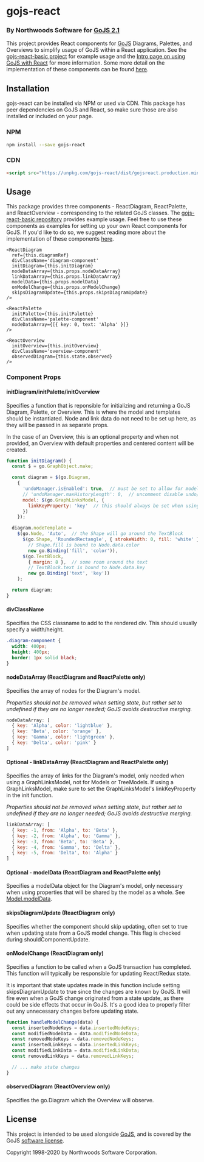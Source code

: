 # gojs-react

### By Northwoods Software for [GoJS 2.1](https://gojs.net)

This project provides React components for [GoJS](https://gojs.net/latest/index.html) Diagrams, Palettes, and Overviews to simplify usage of GoJS within a React application.
See the [gojs-react-basic project](https://github.com/NorthwoodsSoftware/gojs-react-basic) for example usage and the
[Intro page on using GoJS with React](https://gojs.net/latest/intro/react.html) for more information.
Some more detail on the implementation of these components can be found [here](https://github.com/NorthwoodsSoftware/gojs-react/blob/master/IMPLEMENTATION.md).

## Installation

gojs-react can be installed via NPM or used via CDN. This package has peer dependencies on GoJS and React, so make sure those are also installed or included on your page.

### NPM

```bash
npm install --save gojs-react
```

### CDN

```html
<script src="https://unpkg.com/gojs-react/dist/gojsreact.production.min.js"></script>
```

## Usage

This package provides three components - ReactDiagram, ReactPalette, and ReactOverview - corresponding to the related GoJS classes.
The [gojs-react-basic repository](https://github.com/NorthwoodsSoftware/gojs-react-basic) provides example usage.
Feel free to use these components as examples for setting up your own React components for GoJS.
If you'd like to do so, we suggest reading more about the implementation of these components [here](https://github.com/NorthwoodsSoftware/gojs-react/blob/master/IMPLEMENTATION.md).

```tsx
<ReactDiagram
  ref={this.diagramRef}
  divClassName='diagram-component'
  initDiagram={this.initDiagram}
  nodeDataArray={this.props.nodeDataArray}
  linkDataArray={this.props.linkDataArray}
  modelData={this.props.modelData}
  onModelChange={this.props.onModelChange}
  skipsDiagramUpdate={this.props.skipsDiagramUpdate}
/>

<ReactPalette
  initPalette={this.initPalette}
  divClassName='palette-component'
  nodeDataArray={[{ key: 0, text: 'Alpha' }]}
/>

<ReactOverview
  initOverview={this.initOverview}
  divClassName='overview-component'
  observedDiagram={this.state.observed}
/>
```

### Component Props

#### initDiagram/initPalette/initOverview
Specifies a function that is reponsible for initializing and returning
a GoJS Diagram, Palette, or Overview. This is where the model and templates
should be instantiated. Node and link data do not need to be set up here,
as they will be passed in as separate props.

In the case of an Overview, this is an optional property and when not provided,
an Overview with default properties and centered content will be created.

```js
function initDiagram() {
  const $ = go.GraphObject.make;

  const diagram = $(go.Diagram,
    {
      'undoManager.isEnabled': true,  // must be set to allow for model change listening
      // 'undoManager.maxHistoryLength': 0,  // uncomment disable undo/redo functionality
      model: $(go.GraphLinksModel, {
        linkKeyProperty: 'key'  // this should always be set when using a GraphLinksModel
      })
    });

  diagram.nodeTemplate =
    $(go.Node, 'Auto',  // the Shape will go around the TextBlock
      $(go.Shape, 'RoundedRectangle', { strokeWidth: 0, fill: 'white' },
        // Shape.fill is bound to Node.data.color
        new go.Binding('fill', 'color')),
      $(go.TextBlock,
        { margin: 8 },  // some room around the text
        // TextBlock.text is bound to Node.data.key
        new go.Binding('text', 'key'))
    );

  return diagram;
}
```

#### divClassName
Specifies the CSS classname to add to the rendered div.
This should usually specify a width/height.

```css
.diagram-component {
  width: 400px;
  height: 400px;
  border: 1px solid black;
}
```

#### nodeDataArray (ReactDiagram and ReactPalette only)
Specifies the array of nodes for the Diagram's model.

_Properties should not be removed when setting state, but rather set to undefined if they are no longer needed; GoJS avoids destructive merging._

```js
nodeDataArray: [
  { key: 'Alpha', color: 'lightblue' },
  { key: 'Beta', color: 'orange' },
  { key: 'Gamma', color: 'lightgreen' },
  { key: 'Delta', color: 'pink' }
]
```

#### Optional - linkDataArray (ReactDiagram and ReactPalette only)
Specifies the array of links for the Diagram's model, only needed when using a GraphLinksModel,
not for Models or TreeModels. If using a GraphLinksModel, make sure to set the GraphLinksModel's
linkKeyProperty in the init function.

_Properties should not be removed when setting state, but rather set to undefined if they are no longer needed; GoJS avoids destructive merging._

```js
linkDataArray: [
  { key: -1, from: 'Alpha', to: 'Beta' },
  { key: -2, from: 'Alpha', to: 'Gamma' },
  { key: -3, from: 'Beta', to: 'Beta' },
  { key: -4, from: 'Gamma', to: 'Delta' },
  { key: -5, from: 'Delta', to: 'Alpha' }
]
```

#### Optional - modelData (ReactDiagram and ReactPalette only)
Specifies a modelData object for the Diagram's model, only necessary when using properties
that will be shared by the model as a whole.
See [Model.modelData](https://gojs.net/latest/api/symbols/Model.html#modelData).

#### skipsDiagramUpdate (ReactDiagram only)
Specifies whether the component should skip updating, often set to true when updating state from a GoJS model change.
This flag is checked during shouldComponentUpdate.

#### onModelChange (ReactDiagram only)
Specifies a function to be called when a GoJS transaction has completed.
This function will typically be responsible for updating React/Redux state.

It is important that state updates made in this function include setting skipsDiagramUpdate to true since
the changes are known by GoJS. It will fire even when a GoJS change originated from a state update, as there
could be side effects that occur in GoJS. It's a good idea to properly filter out any unnecessary changes
before updating state.

```js
function handleModelChange(data) {
  const insertedNodeKeys = data.insertedNodeKeys;
  const modifiedNodeData = data.modifiedNodeData;
  const removedNodeKeys = data.removedNodeKeys;
  const insertedLinkKeys = data.insertedLinkKeys;
  const modifiedLinkData = data.modifiedLinkData;
  const removedLinkKeys = data.removedLinkKeys;

  // ... make state changes
}
```

#### observedDiagram (ReactOverview only)
Specifies the go.Diagram which the Overview will observe.

## License

This project is intended to be used alongside [GoJS](https://gojs.net/latest/index.html),
and is covered by the GoJS <a href="https://gojs.net/latest/license.html">software license</a>.

Copyright 1998-2020 by Northwoods Software Corporation.
